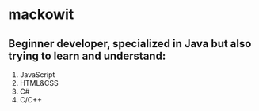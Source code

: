 # mackowit

## Beginner developer, specialized in Java but also trying to learn and understand:
1. JavaScript
2. HTML&CSS
3. C#
4. C/C++
